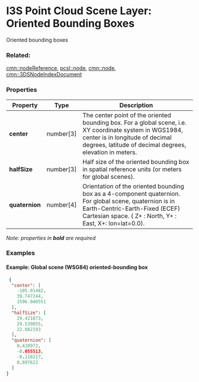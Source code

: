 # I3S Point Cloud Scene Layer: Oriented Bounding Boxes

Oriented bounding boxes

### Related:

[cmn::nodeReference](nodeReference.cmn.md), [pcsl::node](node.pcsl.md), [cmn::node](node.cmn.md), [cmn::3DSNodeIndexDocument](3DSNodeIndexDocument.cmn.md)
### Properties

| Property | Type | Description |
| --- | --- | --- |
| **center** | number[3] | The center point of the oriented bounding box. For a global scene, i.e. XY coordinate system in WGS1984, center is in longitude of decimal degrees, latitude of decimal degrees, elevation in meters. |
| **halfSize** | number[3] | Half size of the oriented bounding box in spatial reference units (or meters for global scenes). |
| **quaternion** | number[4] | Orientation of the oriented bounding box as a 4-component quaternion. For global scene, quaternion is in Earth-Centric-Earth-Fixed (ECEF) Cartesian space. ( Z+ : North, Y+ : East, X+: lon=lat=0.0). |

*Note: properties in **bold** are required*

### Examples 

#### Example: Global scene (WSG84) oriented-bounding box 

```json
 {
  "center": [
    -105.01482,
    39.747244,
    1596.040551
  ],
  "halfSize": [
    29.421873,
    29.539055,
    22.082193
  ],
  "quaternion": [
    0.420972,
    -0.055513,
    -0.118217,
    0.897622
  ]
} 
```


